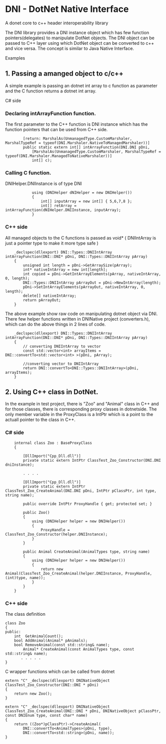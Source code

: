 # DNI - DotNet Native Interface

A donet core to c++ header interoperability library

The DNI library provides a DNI instance object which has few function pointers(delegates) to manipulate DotNet objects. The DNI object can be passed to C++ layer using which DotNet object can be converted to c++ and vice versa. The concept is similar to Java Native Interface.

Examples
## 1. Passing a amanged object to c/c++
A simple example is passing an dotnet int array to c function as parameter and the C function returns a dotnet int array.

C# side

### Declaring intArrayFunction function.
The first parameter to the C++ function is DNI instance which has the function pointers that can be used from C++ side.
```        [DllImport("Cpp_Dll.dll")]
        [return: MarshalAs(UnmanagedType.CustomMarshaler, MarshalTypeRef = typeof(DNI.Marshaler.NativeToManagedMarshaler))]
        public static extern int[] intArrayFunction(DNI.DNI pDni,
            [MarshalAs(UnmanagedType.CustomMarshaler, MarshalTypeRef = typeof(DNI.Marshaler.ManagedToNativeMarshaler))]
            int[] c);
```

### Calling C function.
DNIHelper.DNIInstance is of type DNI
```
            using (DNIHelper dNIHelper = new DNIHelper())
            {
                int[] inputArray = new int[] { 5,6,7,8 };
                int[] retArray = intArrayFunction(dNIHelper.DNIInstance, inputArray);
            }
```

### C++ side
All managed objects to the C functions is passed as void* ( DNIIntArray is just a pointer type to make it more type safe )
```
    _declspec(dllexport) DNI::Types::DNIIntArray intArrayFunction(DNI::DNI* pDni, DNI::Types::DNIIntArray pArray)
    {
        unsigned int length = pDni->GetArraySize(pArray);
        int* nativeIntArray = new int[length];
        int copied = pDni->GetIntArrayElements(pArray, nativeIntArray, 0, length);
        DNI::Types::DNIIntArray pArrayOut = pDni->NewIntArray(length);
        pDni->SetIntArrayElements(pArrayOut, nativeIntArray, 0, length);
        delete[] nativeIntArray;
        return pArrayOut;
    }
```
The above example show raw code on manipulating dotnet object via DNI. There few helper functions written in DNINative project (converters.h), which can do the above things in 2 lines of code.

```
    _declspec(dllexport) DNI::Types::DNIIntArray intArrayFunction(DNI::DNI* pDni, DNI::Types::DNIIntArray pArray)
    {
        // converting DNIIntArray to vector
        const std::vector<int> arrayItems = DNI::convertTo<std::vector<int> >(pDni, pArray);

        //converting vector to DNIIntArray
        return DNI::convertTo<DNI::Types::DNIIntArray>(pDni, arrayItems);
    }
```
## 2. Using C++ class in DotNet.
In the example in test project, there is "Zoo" and "Animal" class in C++ and for those classes, there is corresponding proxy classes in dotnetside. The only member variable in the ProxyClass is a IntPtr which is a point to the actuall pointer to the class in C++.

### C# side
```
    internal class Zoo : BaseProxyClass
    {

        [DllImport("Cpp_Dll.dll")]
        private static extern IntPtr ClassTest_Zoo_Constructor(DNI.DNI dniInstance);

        . . . . 

        [DllImport("Cpp_Dll.dll")]
        private static extern IntPtr ClassTest_Zoo_CreateAnimal(DNI.DNI pDni, IntPtr pClassPtr, int type, string name);

        public override IntPtr ProxyHandle { get; protected set; }

        public Zoo()
        {
            using (DNIHelper helper = new DNIHelper())
            {
                ProxyHandle = ClassTest_Zoo_Constructor(helper.DNIInstance);
            }
        }

        public Animal CreateAnimal(AnimalTypes type, string name)
        {
            using (DNIHelper helper = new DNIHelper())
            {
                return new Animal(ClassTest_Zoo_CreateAnimal(helper.DNIInstance, ProxyHandle, (int)type, name));
            }
        }
    }
```
### C++ side

The class definition
```
class Zoo
{
public:
	int  GetAnimalCount();
	bool AddAnimal(Animal* pAnimals);
	bool RemoveAnimal(const std::string& name);
        Animal* CreateAnimal(const AnimalTypes type, const std::string& name);
       . . . . .
}
```

C wrapper functions which can be called from dotnet
```
extern "C" _declspec(dllexport) DNINativeObject ClassTest_Zoo_Constructor(DNI::DNI * pDni)
{
	return new Zoo();
}

extern "C" _declspec(dllexport) DNINativeObject ClassTest_Zoo_CreateAnimal(DNI::DNI * pDni, DNINativeObject pClassPtr, const DNIEnum type, const char* name)
{
	return ((Zoo*)pClassPtr)->CreateAnimal(
		DNI::convertTo<AnimalTypes>(pDni, type),
		DNI::convertTo<std::string>(pDni, name));
}
```
